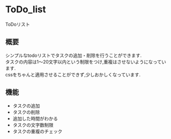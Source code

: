 # ToDo_list
ToDoリスト

## 概要
シンプルなtodoリストでタスクの追加・削除を行うことができます.  
タスクの内容は1〜20文字以内という制限をつけ,重複はさせないようになっています.  
cssをちゃんと適用させることができず,少しおかしくなっています.  

## 機能
- タスクの追加
- タスクの削除
- 追加した時間がわかる
- タスクの文字数制限
- タスクの重複のチェック